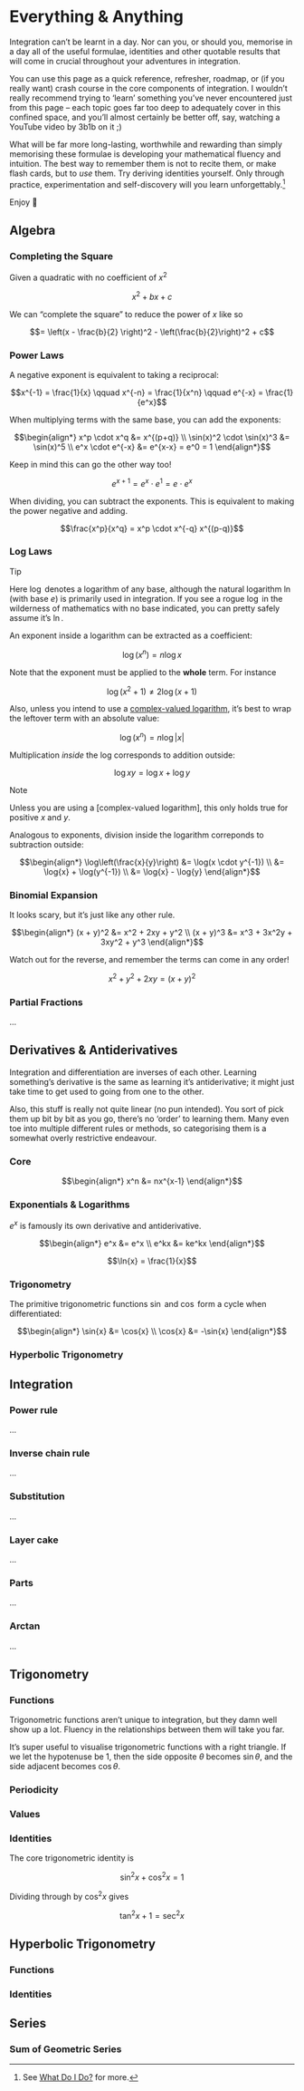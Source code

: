 # Everything & Anything
<!-- #SQUARK live! feat! dev!
| dest = guides/integrals/everything-anything
| capt = The prime pntegrator’s standard arsenal
| index = guides / integrals
| date = 2025 January 28
-->

Integration can’t be learnt in a day. Nor can you, or should you, memorise in a day all of the useful formulae, identities and other quotable results that will come in crucial throughout your adventures in integration.

You can use this page as a quick reference, refresher, roadmap, or (if you really want) crash course in the core components of integration. I wouldn’t really recommend trying to ‘learn’ something you’ve never encountered just from this page – each topic goes far too deep to adequately cover in this confined space, and you’ll almost certainly be better off, say, watching a YouTube video by 3b1b on it ;)

What will be far more long-lasting, worthwhile and rewarding than simply memorising these formulae is developing your mathematical fluency and intuition. The best way to remember them is not to recite them, or make flash cards, but to *use* them. Try deriving identities yourself. Only through practice, experimentation and self-discovery will you learn unforgettably.[^learn]

[^learn]: See [What Do I Do?](what.md) for more.

Enjoy 🥕


## Algebra

### Completing the Square
Given a quadratic with no coefficient of $x^2$

```math
x^2 + bx + c
```

We can “complete the square” to reduce the power of $x$ like so

```math
= \left(x - \frac{b}{2} \right)^2 - \left(\frac{b}{2}\right)^2 + c
```

### Power Laws
A negative exponent is equivalent to taking a reciprocal:

```math
x^{-1} = \frac{1}{x}
  \qquad x^{-n} = \frac{1}{x^n}
  \qquad e^{-x} = \frac{1}{e^x}
```

When multiplying terms with the same base, you can add the exponents:

```math
\begin{align*}
  x^p \cdot x^q &= x^{(p+q)}
  \\ \sin(x)^2 \cdot \sin(x)^3 &= \sin(x)^5
  \\ e^x \cdot e^{-x} &= e^{x-x} = e^0 = 1
\end{align*}
```

Keep in mind this can go the other way too!

```math
e^{x+1} = e^x \cdot e^1 = e \cdot e^x
```

When dividing, you can subtract the exponents. This is equivalent to making the power negative and adding.

```math
\frac{x^p}{x^q} = x^p \cdot x^{-q} x^{(p-q)}
```

### Log Laws
> [!Tip]
> Here $\log$ denotes a logarithm of any base, although the natural logarithm $\ln$ (with base $e$) is primarily used in integration. If you see a rogue $\log$ in the wilderness of mathematics with no base indicated, you can pretty safely assume it’s $\ln$.

An exponent inside a logarithm can be extracted as a coefficient:

```math
\log(x^n) = n \log{x}
```

Note that the exponent must be applied to the **whole** term. For instance

```math
\log(x^2 + 1) \neq 2 \log(x + 1)
```

Also, unless you intend to use a [complex-valued logarithm](...), it’s best to wrap the leftover term with an absolute value:

```math
\log(x^n) = n \log{|x|}
```

Multiplication *inside* the log corresponds to addition outside:

```math
\log{xy} = \log{x} + \log{y}
```

> [!Note]
> Unless you are using a [complex-valued logarithm], this only holds true for positive $x$ and $y$.

Analogous to exponents, division inside the logarithm correponds to subtraction outside:

```math
\begin{align*}
  \log\left(\frac{x}{y}\right) &= \log(x \cdot y^{-1})
  \\ &= \log{x} + \log(y^{-1})
  \\ &= \log{x} - \log{y}
\end{align*}
```

### Binomial Expansion
It looks scary, but it’s just like any other rule.

```math
\begin{align*}
  (x + y)^2 &= x^2 + 2xy + y^2
  \\ (x + y)^3 &= x^3 + 3x^2y + 3xy^2 + y^3
\end{align*}
```

Watch out for the reverse, and remember the terms can come in any order!

```math
x^2 + y^2 + 2xy = (x + y)^2
```

### Partial Fractions
...


## Derivatives & Antiderivatives

Integration and differentiation are inverses of each other. Learning something’s derivative is the same as learning it’s antiderivative; it might just take time to get used to going from one to the other.

Also, this stuff is really not quite linear (no pun intended). You sort of pick them up bit by bit as you go, there’s no ‘order’ to learning them. Many even toe into multiple different rules or methods, so categorising them is a somewhat overly restrictive endeavour.

### Core
```math
\begin{align*}
  x^n &= nx^{x-1}
\end{align*}
```

### Exponentials & Logarithms
$e^x$ is famously its own derivative and antiderivative.

```math
\begin{align*}
  e^x &= e^x
  \\ e^kx &= ke^kx
\end{align*}
```

```math
\ln{x} = \frac{1}{x}
```

### Trigonometry
The primitive trigonometric functions $\sin$ and $\cos$ form a cycle when differentiated:

```math
\begin{align*}
  \sin{x} &= \cos{x}
  \\ \cos{x} &= -\sin{x}
\end{align*}
```

### Hyperbolic Trigonometry


## Integration

### Power rule
...

### Inverse chain rule
...

### Substitution
...

### Layer cake
...

### Parts
...

### Arctan
...


## Trigonometry

### Functions
Trigonometric functions aren’t unique to integration, but they damn well show up a lot. Fluency in the relationships between them will take you far.

It’s super useful to visualise trigonometric functions with a right triangle. If we let the hypotenuse be $1$, then the side opposite $\theta$ becomes $\sin{\theta}$, and the side adjacent becomes $\cos{\theta}$.
<!-- TODO -->

### Periodicity

### Values

### Identities
The core trigonometric identity is

```math
\sin^2{x} + \cos^2{x} = 1
```

Dividing through by $\cos^2{x}$ gives

```math
\tan^2{x} + 1 = \sec^2{x}
```


## Hyperbolic Trigonometry

### Functions

### Identities


## Series

### Sum of Geometric Series
